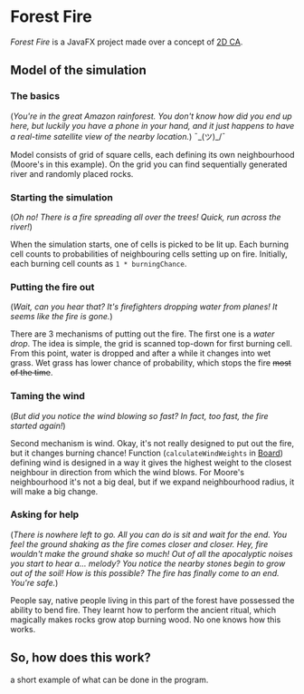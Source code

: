 # Forest Fire
_Forest Fire_ is a JavaFX project made over a concept of [2D CA](../MDLab4).

## Model of the simulation

### The basics

(_You're in the great Amazon rainforest.
You don't know how did you end up here, but luckily you have a phone in your hand,
and it just happens to have a real-time satellite view of the nearby location._) ¯\_(ツ)_/¯

Model consists of grid of square cells, each defining its own neighbourhood (Moore's in this example).
On the grid you can find sequentially generated river and randomly placed rocks.

### Starting the simulation

(_Oh no! There is a fire spreading all over the trees! Quick, run across the river!_)

When the simulation starts, one of cells is picked to be lit up.
Each burning cell counts to probabilities of neighbouring cells setting up on fire.
Initially, each burning cell counts as `1 * burningChance`.

### Putting the fire out
(_Wait, can you hear that? It's firefighters dropping water from planes! It seems like the fire is gone._)

There are 3 mechanisms of putting out the fire. The first one is a _water drop_.
The idea is simple, the grid is scanned top-down for first burning cell.
From this point, water is dropped and after a while it changes into wet grass.
Wet grass has lower chance of probability, which stops the fire ~~most of the time~~.

### Taming the wind
(_But did you notice the wind blowing so fast? In fact, too fast, the fire started again!_)

Second mechanism is wind. Okay, it's not really designed to put out the fire, but it changes burning chance!
Function (`calculateWindWeights` in [Board](src/main/java/com/MDLab5/Board.java)) defining wind is designed in a way it gives the highest weight to
the closest neighbour in direction from which the wind blows.
For Moore's neighbourhood it's not a big deal, but if we expand neighbourhood radius,
it will make a big change.

### Asking for help
(_There is nowhere left to go. All you can do is sit and wait for the end.
You feel the ground shaking as the fire comes closer and closer.
Hey, fire wouldn't make the ground shake so much!
Out of all the apocalyptic noises you start to hear a... melody?
You notice the nearby stones begin to grow out of the soil!
How is this possible? The fire has finally come to an end. You're safe._)

People say, native people living in this part of the forest have possessed the ability to bend fire.
They learnt how to perform the ancient ritual, which magically makes rocks grow atop burning wood.
No one knows how this works.

## So, how does this work?
a short example of what can be done in the program.